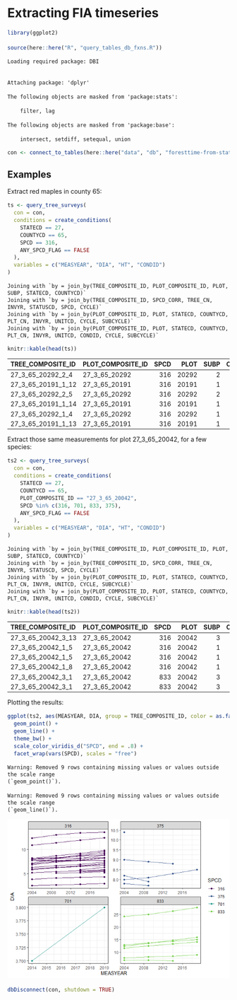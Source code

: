 # Extracting FIA timeseries


``` r
library(ggplot2)

source(here::here("R", "query_tables_db_fxns.R"))
```

    Loading required package: DBI


    Attaching package: 'dplyr'

    The following objects are masked from 'package:stats':

        filter, lag

    The following objects are masked from 'package:base':

        intersect, setdiff, setequal, union

``` r
con <- connect_to_tables(here::here("data", "db", "foresttime-from-state-parquet.duckdb"))
```

## Examples

Extract red maples in county 65:

``` r
ts <- query_tree_surveys(
  con = con,
  conditions = create_conditions(
    STATECD == 27,
    COUNTYCD == 65,
    SPCD == 316,
    ANY_SPCD_FLAG == FALSE
  ),
  variables = c("MEASYEAR", "DIA", "HT", "CONDID")
)
```

    Joining with `by = join_by(TREE_COMPOSITE_ID, PLOT_COMPOSITE_ID, PLOT, SUBP, STATECD, COUNTYCD)`
    Joining with `by = join_by(TREE_COMPOSITE_ID, SPCD_CORR, TREE_CN, INVYR, STATUSCD, SPCD, CYCLE)`
    Joining with `by = join_by(PLOT_COMPOSITE_ID, PLOT, STATECD, COUNTYCD, PLT_CN, INVYR, UNITCD, CYCLE, SUBCYCLE)`
    Joining with `by = join_by(PLOT_COMPOSITE_ID, PLOT, STATECD, COUNTYCD, PLT_CN, INVYR, UNITCD, CONDID, CYCLE, SUBCYCLE)`

``` r
knitr::kable(head(ts))
```

| TREE_COMPOSITE_ID  | PLOT_COMPOSITE_ID | SPCD |  PLOT | SUBP | COUNTYCD | STATECD |       PLT_CN | INVYR | CYCLE | MEASYEAR |      TREE_CN |      COND_CN | CONDID |  DIA |  HT |
|:-------------------|:------------------|-----:|------:|-----:|---------:|--------:|-------------:|------:|------:|---------:|-------------:|-------------:|-------:|-----:|----:|
| 27_3_65_20292_2_4  | 27_3_65_20292     |  316 | 20292 |    2 |       65 |      27 | 6.881069e+13 |  2003 |    12 |     2003 | 6.881072e+13 | 6.881070e+13 |      1 | 10.9 |  65 |
| 27_3_65_20191_1_12 | 27_3_65_20191     |  316 | 20191 |    1 |       65 |      27 | 6.880866e+13 |  2003 |    12 |     2003 | 6.880869e+13 | 6.880866e+13 |      1 |  5.7 |  35 |
| 27_3_65_20292_2_5  | 27_3_65_20292     |  316 | 20292 |    2 |       65 |      27 | 6.881069e+13 |  2003 |    12 |     2003 | 6.881072e+13 | 6.881070e+13 |      1 | 11.7 |  65 |
| 27_3_65_20191_1_14 | 27_3_65_20191     |  316 | 20191 |    1 |       65 |      27 | 6.880866e+13 |  2003 |    12 |     2003 | 6.880869e+13 | 6.880866e+13 |      1 |  6.9 |  35 |
| 27_3_65_20292_1_4  | 27_3_65_20292     |  316 | 20292 |    1 |       65 |      27 | 6.881069e+13 |  2003 |    12 |     2003 | 6.881074e+13 | 6.881070e+13 |      1 |  7.7 |  55 |
| 27_3_65_20191_1_13 | 27_3_65_20191     |  316 | 20191 |    1 |       65 |      27 | 6.880866e+13 |  2003 |    12 |     2003 | 6.880869e+13 | 6.880866e+13 |      1 | 12.2 |  70 |

Extract those same measurements for plot 27_3_65_20042, for a few
species:

``` r
ts2 <- query_tree_surveys(
  con = con,
  conditions = create_conditions(
    STATECD == 27,
    COUNTYCD == 65,
    PLOT_COMPOSITE_ID == "27_3_65_20042",
    SPCD %in% c(316, 701, 833, 375),
    ANY_SPCD_FLAG == FALSE
  ),
  variables = c("MEASYEAR", "DIA", "HT", "CONDID")
)
```

    Joining with `by = join_by(TREE_COMPOSITE_ID, PLOT_COMPOSITE_ID, PLOT, SUBP, STATECD, COUNTYCD)`
    Joining with `by = join_by(TREE_COMPOSITE_ID, SPCD_CORR, TREE_CN, INVYR, STATUSCD, SPCD, CYCLE)`
    Joining with `by = join_by(PLOT_COMPOSITE_ID, PLOT, STATECD, COUNTYCD, PLT_CN, INVYR, UNITCD, CYCLE, SUBCYCLE)`
    Joining with `by = join_by(PLOT_COMPOSITE_ID, PLOT, STATECD, COUNTYCD, PLT_CN, INVYR, UNITCD, CONDID, CYCLE, SUBCYCLE)`

``` r
knitr::kable(head(ts2))
```

| TREE_COMPOSITE_ID  | PLOT_COMPOSITE_ID | SPCD |  PLOT | SUBP | COUNTYCD | STATECD |       PLT_CN | INVYR | CYCLE | MEASYEAR |      TREE_CN |      COND_CN | CONDID |  DIA |  HT |
|:-------------------|:------------------|-----:|------:|-----:|---------:|--------:|-------------:|------:|------:|---------:|-------------:|-------------:|-------:|-----:|----:|
| 27_3_65_20042_3_13 | 27_3_65_20042     |  316 | 20042 |    3 |       65 |      27 | 5.140781e+14 |  2019 |    16 |     2019 | 7.205274e+14 | 7.205273e+14 |      1 |  5.3 |  55 |
| 27_3_65_20042_1_5  | 27_3_65_20042     |  316 | 20042 |    1 |       65 |      27 | 1.082962e+14 |  2009 |    14 |     2009 | 2.264175e+14 | 2.264175e+14 |      1 | 11.4 |  77 |
| 27_3_65_20042_1_5  | 27_3_65_20042     |  316 | 20042 |    1 |       65 |      27 | 5.140781e+14 |  2019 |    16 |     2019 | 7.205273e+14 | 7.205273e+14 |      1 | 12.4 |  63 |
| 27_3_65_20042_1_8  | 27_3_65_20042     |  316 | 20042 |    1 |       65 |      27 | 1.712551e+14 |  2014 |    15 |     2014 | 3.011725e+14 | 3.011724e+14 |      1 |  6.5 |  53 |
| 27_3_65_20042_3_1  | 27_3_65_20042     |  833 | 20042 |    3 |       65 |      27 | 1.712551e+14 |  2014 |    15 |     2014 | 3.011725e+14 | 3.011724e+14 |      1 |  8.4 |  73 |
| 27_3_65_20042_3_1  | 27_3_65_20042     |  833 | 20042 |    3 |       65 |      27 | 1.082962e+14 |  2009 |    14 |     2009 | 2.264175e+14 | 2.264175e+14 |      1 |  8.1 |  71 |

Plotting the results:

``` r
ggplot(ts2, aes(MEASYEAR, DIA, group = TREE_COMPOSITE_ID, color = as.factor(SPCD))) +
  geom_point() +
  geom_line() +
  theme_bw() +
  scale_color_viridis_d("SPCD", end = .8) +
  facet_wrap(vars(SPCD), scales = "free")
```

    Warning: Removed 9 rows containing missing values or values outside the scale range
    (`geom_point()`).

    Warning: Removed 9 rows containing missing values or values outside the scale range
    (`geom_line()`).

![](updated_demo_files/figure-commonmark/unnamed-chunk-4-1.png)

``` r
dbDisconnect(con, shutdown = TRUE)
```
